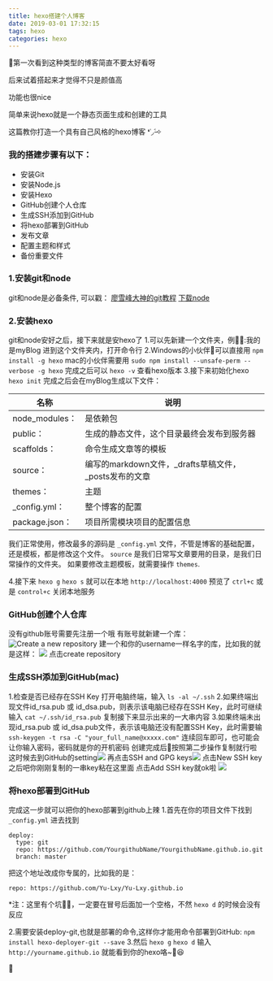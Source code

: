 ```yaml
---
title: hexo搭建个人博客
date: 2019-03-01 17:32:15
tags: hexo
categories: hexo
---
```


🤩第一次看到这种类型的博客简直不要太好看呀

后来试着搭起来才觉得不只是颜值高

功能也很nice

简单来说hexo就是一个静态页面生成和创建的工具

这篇教你打造一个具有自己风格的hexo博客 ❛˓◞˂̵✧

<!-- more -->

### 我的搭建步骤有以下：
* 安装Git
* 安装Node.js
* 安装Hexo
* GitHub创建个人仓库
* 生成SSH添加到GitHub
* 将hexo部署到GitHub
* 发布文章
* 配置主题和样式
* 备份重要文件


### 1.安装git和node
git和node是必备条件, 可以戳：
[廖雪峰大神的git教程](https://www.liaoxuefeng.com/wiki/0013739516305929606dd18361248578c67b8067c8c017b000)
[下载node](http://nodejs.cn/download/)


### 2.安装hexo
git和node安好之后，接下来就是安hexo了
1.可以先新建一个文件夹，例🌰:我的是myBlog
进到这个文件夹内，打开命令行
2.Windows的小伙伴可以直接用 `npm install -g hexo`
mac的小伙伴需要用 `sudo npm install --unsafe-perm --verbose -g hexo`
完成之后可以 `hexo -v` 查看hexo版本
3.接下来初始化hexo `hexo init`
完成之后会在myBlog生成以下文件：

| 名称           | 说明                                                  |
| -------------- | ----------------------------------------------------- |
| node_modules： | 是依赖包                                              |
| public：       | 生成的静态文件，这个目录最终会发布到服务器            |
| scaffolds：    | 命令生成文章等的模板                                  |
| source：       | 编写的markdown文件，_drafts草稿文件，_posts发布的文章 |
| themes：       | 主题                                                  |
| _config.yml：  | 整个博客的配置                                        |
| package.json： | 项目所需模块项目的配置信息                            |

我们正常使用，修改最多的源码是 `_config.yml` 文件，不管是博客的基础配置，还是模板，都是修改这个文件。
`source` 是我们日常写文章要用的目录，是我们日常操作的文件夹。
如果要修改主题模板，就需要操作 `themes`.

4.接下来
`hexo g`
`hexo s`
就可以在本地 `http://localhost:4000` 预览了
`ctrl+c` 或是 `control+c` 关闭本地服务

### GitHub创建个人仓库
没有github账号需要先注册一个哦
有账号就新建一个库：
![Create a new repository](../images/text/hexo1.jpg)
建一个和你的username一样名字的库，比如我的就是这样：
![](../images/text/hexo2.jpg)
点击create repository

### 生成SSH添加到GitHub(mac)
1.检查是否已经存在SSH Key
打开电脑终端，输入 `ls -al ~/.ssh`
2.如果终端出现文件id_rsa.pub 或 id_dsa.pub，则表示该电脑已经存在SSH Key，此时可继续输入
`cat ~/.ssh/id_rsa.pub`
复制接下来显示出来的一大串内容
3.如果终端未出现id_rsa.pub 或 id_dsa.pub文件，表示该电脑还没有配置SSH Key，此时需要输
`ssh-keygen -t rsa -C "your_full_name@xxxxx.com"`
连续回车即可，也可能会让你输入密码，密码就是你的开机密码
创建完成后按照第二步操作复制就行啦
这时候去到GitHub的setting![](../images/text/hexo3.jpg)
再点击SSH and GPG keys![](../images/text/hexo4.jpg)
点击New SSH key之后吧你刚刚复制的一串key粘在这里面 点击Add SSH key就ok啦
![](../images/text/hexo5.jpg)

### 将hexo部署到GitHub
完成这一步就可以把你的hexo部署到github上辣
1.首先在你的项目文件下找到 `_config.yml` 进去找到
```
deploy:
  type: git
  repo: https://github.com/YourgithubName/YourgithubName.github.io.git
  branch: master
```
把这个地址改成你专属的，比如我的是：
```
repo: https://github.com/Yu-Lxy/Yu-Lxy.github.io
```
*注：这里有个坑🕳，一定要在冒号后面加一个空格，不然 `hexo d` 的时候会没有反应

2.需要安装deploy-git,也就是部署的命令,这样你才能用命令部署到GitHub:
`npm install hexo-deployer-git --save`
3.然后
`hexo g`
`hexo d`
输入 `http://yourname.github.io` 就能看到你的hexo咯~😆


